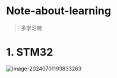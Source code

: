 # Note-about-learning

> 多学习啊

# 1. STM32

![image-20240701193833263](https://gitee.com/wheremy/blog-image/raw/master/img/20240701193840.png)
